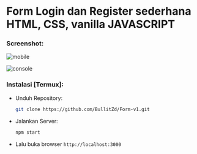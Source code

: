 # Form Login dan Register sederhana HTML, CSS, vanilla JAVASCRIPT

### Screenshot:

![mobile](https://i.ibb.co.com/C7qkf31/Screenshot-2024-10-25-20-41-28-888-com-foxdebug-acodefree.jpg)

![console](https://i.ibb.co.com/HY9HHvn/Screenshot-2024-10-25-20-38-49-709-com-foxdebug-acodefree.jpg)

### Instalasi [Termux]:
- Unduh Repository:
  ```bash
  git clone https://github.com/BullitZd/Form-v1.git
  ```
- Jalankan Server:
  ```bash
  npm start
  ```
- Lalu buka browser `http://localhost:3000`
